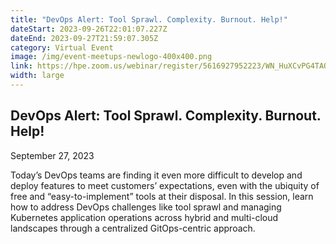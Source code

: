 ```yaml
---
title: "DevOps Alert: Tool Sprawl. Complexity. Burnout. Help!"
dateStart: 2023-09-26T22:01:07.227Z
dateEnd: 2023-09-27T21:59:07.305Z
category: Virtual Event
image: /img/event-meetups-newlogo-400x400.png
link: https://hpe.zoom.us/webinar/register/5616927952223/WN_HuXCvPG4TAOdw12fJ3XTpg
width: large
---
```

## DevOps Alert: Tool Sprawl. Complexity. Burnout. Help!
September 27, 2023

Today’s DevOps teams are finding it even more difficult to develop and deploy features to meet customers’ expectations, even with the ubiquity of free and “easy-to-implement” tools at their disposal. In this session, learn how to address DevOps challenges like tool sprawl and managing Kubernetes application operations across hybrid and multi-cloud landscapes through a centralized GitOps-centric approach. 

